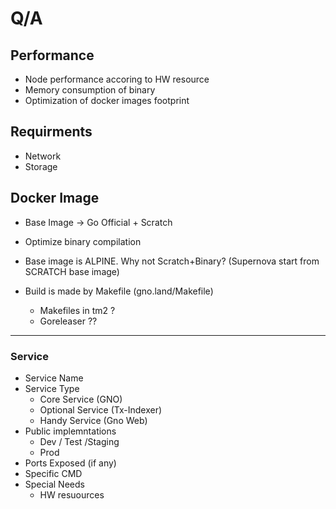 # Q/A

## Performance

* Node performance accoring to HW resource
* Memory consumption of binary
* Optimization of docker images footprint

## Requirments

* Network
* Storage

## Docker Image

* Base Image -> Go Official + Scratch
* Optimize binary compilation

* Base image is ALPINE. Why not Scratch+Binary?
(Supernova start from SCRATCH base image)
* Build is made by Makefile (gno.land/Makefile)
  * Makefiles in tm2 ?
  * Goreleaser ??

---

### Service

* Service Name
* Service Type
  * Core Service (GNO)
  * Optional Service (Tx-Indexer)
  * Handy Service (Gno Web)
* Public implemntations
  * Dev / Test /Staging
  * Prod
* Ports Exposed (if any)
* Specific CMD
* Special Needs
  * HW resuources
